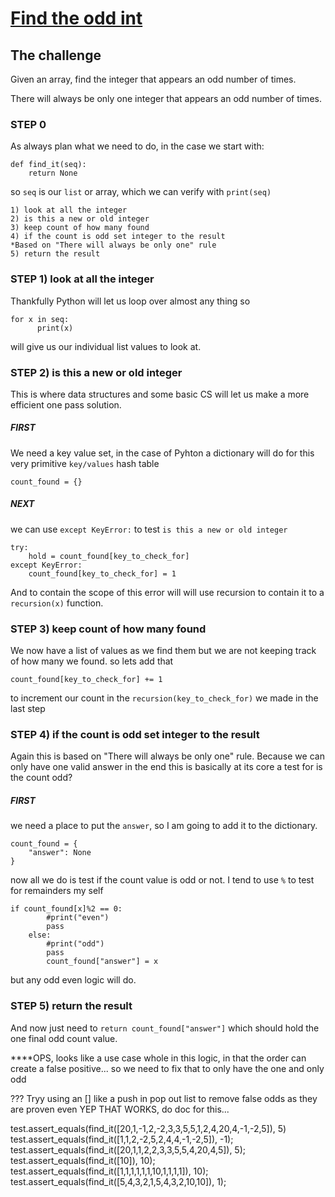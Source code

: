 # [Find the odd int](https://www.codewars.com/kata/54da5a58ea159efa38000836)

## The challenge
Given an array, find the integer that appears an odd number of times.

There will always be only one integer that appears an odd number of times.

### STEP 0
As always plan what we need to do, in the case we start with:
```
def find_it(seq):
    return None
```
so ```seq``` is our ```list``` or array, which we can verify with ```print(seq)```
```
1) look at all the integer
2) is this a new or old integer
3) keep count of how many found
4) if the count is odd set integer to the result
*Based on "There will always be only one" rule
5) return the result
```
### STEP 1) look at all the integer
Thankfully Python will let us loop over almost any thing so
```
for x in seq:
      print(x)
```
will give us our individual list values to look at.

### STEP 2) is this a new or old integer
This is where data structures and some basic CS will let us make a more efficient one pass solution.

##### FIRST
We need a key value set, in the case of Pyhton a dictionary will do for this very primitive ```key/values``` hash table
```
count_found = {}
```
##### NEXT
we can use ```except KeyError:``` to test ```is this a new or old integer```
```
try:
    hold = count_found[key_to_check_for]
except KeyError:
    count_found[key_to_check_for] = 1
```
And to contain the scope of this error will will use recursion to contain it to a ```recursion(x)``` function.

### STEP 3) keep count of how many found
We now have a list of values as we find them but we are not keeping track of how many we found. so lets add that
```
count_found[key_to_check_for] += 1
```
to increment our count in the ```recursion(key_to_check_for)``` we made in the last step

### STEP 4) if the count is odd set integer to the result
Again this is based on "There will always be only one" rule. Because we can only have one valid answer in the end this is basically at its core a test for is the count odd?

##### FIRST
we need a place to put the ```answer```, so I am going to add it to the dictionary.
```
count_found = {
    "answer": None
}
```
now all we do is test if the count value is odd or not. I tend to use ```%``` to test for remainders my self
```
if count_found[x]%2 == 0:
        #print("even")
        pass
    else:
        #print("odd")
        pass
        count_found["answer"] = x
```
but any odd even logic will do.


### STEP 5) return the result
And now just need to ```return count_found["answer"]``` which should hold the one final odd count value.


****OPS, looks like a use case whole in this logic, in that the order can create a false positive... so we need to fix that to only have the one and only odd


??? Tryy using an [] like a push in pop out list to remove false odds as they are proven even
YEP THAT WORKS, do doc for this...

test.assert_equals(find_it([20,1,-1,2,-2,3,3,5,5,1,2,4,20,4,-1,-2,5]), 5)
test.assert_equals(find_it([1,1,2,-2,5,2,4,4,-1,-2,5]), -1);
test.assert_equals(find_it([20,1,1,2,2,3,3,5,5,4,20,4,5]), 5);
test.assert_equals(find_it([10]), 10);
test.assert_equals(find_it([1,1,1,1,1,1,10,1,1,1,1]), 10);
test.assert_equals(find_it([5,4,3,2,1,5,4,3,2,10,10]), 1);
